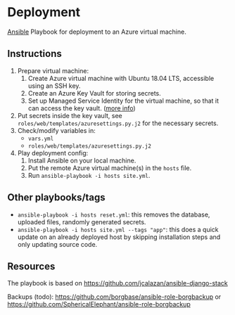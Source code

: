 # Deployment

[Ansible](https://docs.ansible.com/ansible/latest/index.html) Playbook for
deployment to an Azure virtual machine.

## Instructions

1. Prepare virtual machine:
    1. Create Azure virtual machine with Ubuntu 18.04 LTS, accessible using an SSH key.
    2. Create an Azure Key Vault for storing secrets.
    3. Set up Managed Service Identity for the virtual machine, so that it can access the key vault.
       ([more info](https://docs.microsoft.com/en-us/azure/key-vault/tutorial-python-linux-virtual-machine))
2. Put secrets inside the key vault, see `roles/web/templates/azuresettings.py.j2` for the necessary secrets.
3. Check/modify variables in:
    * `vars.yml`
    * `roles/web/templates/azuresettings.py.j2`
4. Play deployment config:
    1. Install Ansible on your local machine.
    2. Put the remote Azure virtual machine(s) in the `hosts` file.
    3. Run `ansible-playbook -i hosts site.yml`.

## Other playbooks/tags

* `ansible-playbook -i hosts reset.yml`: this removes the database, uploaded files,
  randomly generated secrets.
* `ansible-playbook -i hosts site.yml --tags "app"`: this does a quick update
  on an already deployed host by skipping installation steps and only updating
  source code.

## Resources

The playbook is based on https://github.com/jcalazan/ansible-django-stack

Backups (todo): https://github.com/borgbase/ansible-role-borgbackup
or https://github.com/SphericalElephant/ansible-role-borgbackup
